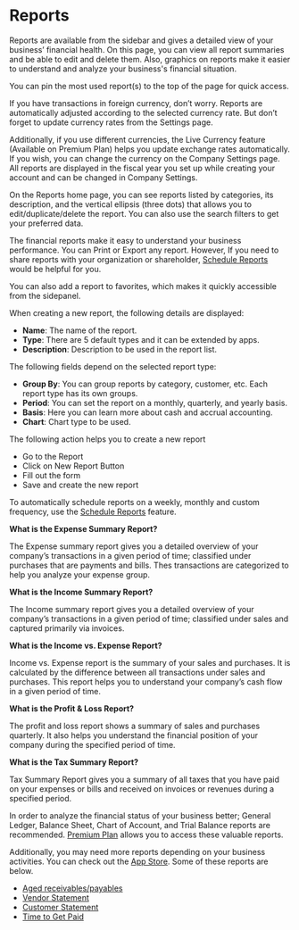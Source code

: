 Reports
=========

Reports are available from the sidebar and gives a detailed view of your business’ financial health. 
On this page, you can view all report summaries and be able to edit and delete them. Also, graphics on reports make it easier to understand and analyze your business's financial situation. 

You can pin the most used report(s) to the top of the page for quick access. 

If you have transactions in foreign currency, don’t worry. Reports are automatically adjusted according to the selected currency rate. But don’t forget to update currency rates from the Settings page. 

Additionally, if you use different currencies, the Live Currency feature (Available on Premium Plan) helps you update exchange rates automatically. If you wish, you can change the currency on the Company Settings page. All reports are displayed in the fiscal year you set up while creating your account and can be changed in  Company Settings.

On the Reports home page, you can see reports  listed by categories, its description, and the vertical ellipsis (three dots) that allows you to edit/duplicate/delete the report. You can also use the search filters to get your preferred data. 

The financial reports make it easy to understand your business performance. You can Print or Export any report. However,  If you need to share reports with your organization or shareholder, [Schedule Reports](https://akaunting.com/apps/schedule-reports?utm_source=suggestion&utm_medium=app&utm_campaign=schedule_reports) would be helpful for you. 


You can also add a report to favorites, which makes it quickly accessible from the sidepanel. 

When creating a new report, the following details are displayed:

- **Name**: The name of the report.
- **Type**: There are 5 default types and it can be extended by apps.
- **Description**: Description to be used in the report list.

The following fields depend on the selected report type:

- **Group By**: You can group reports by category, customer, etc. Each report type has its own groups.
- **Period**: You can set the report on a monthly, quarterly, and yearly basis.
- **Basis**: Here you can learn more about cash and accrual accounting.
- **Chart**: Chart type to be used.

The following action helps you to create a new report

- Go to the Report
- Click on New Report Button 
- Fill out the form 
- Save and create the new report

To automatically schedule reports on a weekly, monthly and custom frequency, use the [Schedule Reports](https://akaunting.com/apps/schedule-reports?utm_source=suggestion&utm_medium=app&utm_campaign=schedule_reports) feature.

**What is the Expense Summary Report?**

The Expense summary report gives you a detailed overview of your company’s transactions in a given period of time; classified under purchases that are payments and bills.
Thes transactions are categorized to help you analyze your expense group. 

**What is the Income Summary Report?**

The Income summary report gives you a detailed overview of your company’s transactions in a given period of time; classified under sales and captured primarily via invoices.

**What is the Income vs. Expense Report?**

Income vs. Expense report is the summary of your sales and purchases. It is calculated by the difference between all transactions under sales and purchases. This report helps you to understand your company’s cash flow in a given period of time. 

**What is the Profit & Loss Report?**

The profit and loss report shows a summary of sales and purchases quarterly. It also helps you understand the financial position of your company during the specified period of time.  

**What is the Tax Summary Report?**

Tax Summary Report gives you a summary of all taxes that you have paid on your expenses or bills and received on invoices or revenues during a specified period. 

In order to analyze the financial status of your business better; General Ledger, Balance Sheet, Chart of Account, and Trial Balance reports are recommended. [Premium Plan](http://akaunting.com/plans) allows you to access these valuable reports. 

Additionally, you may need more reports depending on your business activities. You can check out the [App Store](https://akaunting.com/apps/categories/report). Some of these reports are below. 
- [Aged receivables/payables](https://akaunting.com/apps/aged-receivables-payables)
- [Vendor Statement](https://akaunting.com/apps/vendor-statement)
- [Customer Statement](https://akaunting.com/apps/customer-statement)
- [Time to Get Paid](https://akaunting.com/apps/time-to-get-paid)
